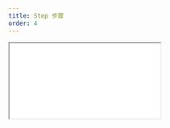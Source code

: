 ```yaml
---
title: Step 步骤
order: 4
---
```


<Iframe src="//mc.fusion.design/demos/comp_groups/@alifd/next/step?theme=@alifd/theme-design-pro" />
